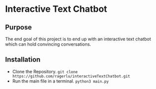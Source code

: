 # Interactive Text Chatbot

## Purpose
The end goal of this project is to end up with an interactive text chatbot which can hold convincing conversations. 

## Installation
- Clone the Repository.
`git clone https://github.com/ragerlu/interactiveTextChatbot.git`
- Run the main file in a terminal.
`python3 main.py`
